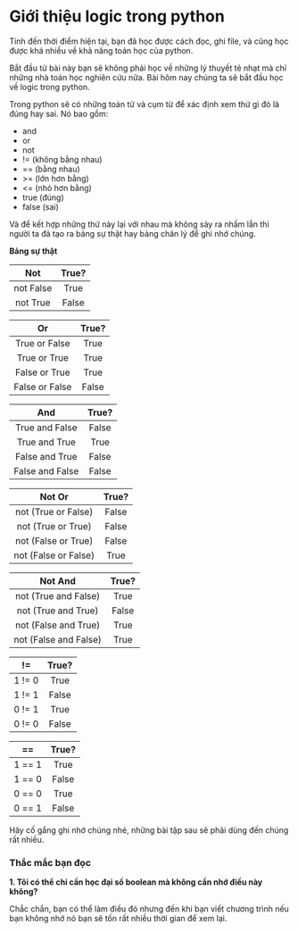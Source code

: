 # Giới thiệu logic trong python #

Tính đến thời điểm hiện tại, bạn đã học được cách đọc, ghi file, và cũng học được khá nhiều về khả năng toán học của python.

Bắt đầu từ bài này bạn sẽ không phải học về những lý thuyết tẻ nhạt mà chỉ những nhà toán học nghiên cứu nữa. Bài hôm nay chúng ta sẽ bắt đầu học về logic trong python.

Trong python sẽ có những toán tử và cụm từ để xác định xem thứ gì đó là đúng hay sai. Nó bao gồm:

- and
- or
- not
- != (không bằng nhau)
- == (bằng nhau)
- \>= (lớn hơn bằng)
- <= (nhỏ hơn bằng)
- true (đúng)
- false (sai)

Và để kết hợp những thứ này lại với nhau mà không sảy ra nhầm lẫn thì người ta đã tạo ra bảng sự thật hay bảng chân lý để ghi nhớ chúng.

**Bảng sự thật**

|Not|True?|
|:-:|:-:|
|not False|True|
|not True|False|


|Or|True?|
|:-:|:-:|
|True or False|True|
|True or True|True|
|False or True|True|
|False or False|False|


|And|True?|
|:-:|:-:|
|True and False|False|
|True and True|True|
|False and True|False|
|False and False|False|


|Not Or|True?|
|:-:|:-:|
|not (True or False)|False|
|not (True or True)|False|
|not (False or True)|False|
|not (False or False)|True|


|Not And|True?|
|:-:|:-:|
|not (True and False)|True|
|not (True and True)|False|
|not (False and True)|True|
|not (False and False)|True|


|!=|True?|
|:-:|:-:|
|1 != 0|True|
|1 != 1|False|
|0 != 1|True|
|0 != 0|False|


|==|True?|
|:-:|:-:|
|1 == 1|True|
|1 == 0|False|
|0 == 0|True|
|0 == 1|False|


Hãy cố gắng ghi nhớ chúng nhé, những bài tập sau sẽ phải dùng đến chúng rất nhiều.


### Thắc mắc bạn đọc ###

**1. Tôi có thể chỉ cần học đại số boolean mà không cần nhớ điều này không?**

  Chắc chắn, bạn có thể làm điều đó nhưng đến khi bạn viết chương trình nếu bạn không nhớ nó bạn sẽ tốn rất nhiều thời gian để xem lại.
